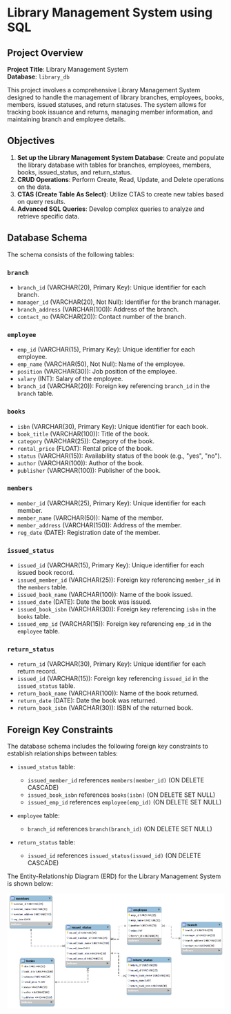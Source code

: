 # Library Management System using SQL

## Project Overview

**Project Title**: Library Management System    
**Database**: `library_db`

This project involves a comprehensive Library Management System designed to handle the management of library branches, employees, books, members, issued statuses, and return statuses. The system allows for tracking book issuance and returns, managing member information, and maintaining branch and employee details.

## Objectives

1. **Set up the Library Management System Database**: Create and populate the library database with tables for branches, employees, members, books, issued_status, and return_status.
2. **CRUD Operations**: Perform Create, Read, Update, and Delete operations on the data.
3. **CTAS (Create Table As Select)**: Utilize CTAS to create new tables based on query results.
4. **Advanced SQL Queries**: Develop complex queries to analyze and retrieve specific data.



## Database Schema

The schema consists of the following tables:

### `branch`

- `branch_id` (VARCHAR(20), Primary Key): Unique identifier for each branch.
- `manager_id` (VARCHAR(20), Not Null): Identifier for the branch manager.
- `branch_address` (VARCHAR(100)): Address of the branch.
- `contact_no` (VARCHAR(20)): Contact number of the branch.

### `employee`

- `emp_id` (VARCHAR(15), Primary Key): Unique identifier for each employee.
- `emp_name` (VARCHAR(50), Not Null): Name of the employee.
- `position` (VARCHAR(30)): Job position of the employee.
- `salary` (INT): Salary of the employee.
- `branch_id` (VARCHAR(20)): Foreign key referencing `branch_id` in the `branch` table.

### `books`

- `isbn` (VARCHAR(30), Primary Key): Unique identifier for each book.
- `book_title` (VARCHAR(100)): Title of the book.
- `category` (VARCHAR(25)): Category of the book.
- `rental_price` (FLOAT): Rental price of the book.
- `status` (VARCHAR(15)): Availability status of the book (e.g., "yes", "no").
- `author` (VARCHAR(100)): Author of the book.
- `publisher` (VARCHAR(100)): Publisher of the book.

### `members`

- `member_id` (VARCHAR(25), Primary Key): Unique identifier for each member.
- `member_name` (VARCHAR(50)): Name of the member.
- `member_address` (VARCHAR(150)): Address of the member.
- `reg_date` (DATE): Registration date of the member.

### `issued_status`

- `issued_id` (VARCHAR(15), Primary Key): Unique identifier for each issued book record.
- `issued_member_id` (VARCHAR(25)): Foreign key referencing `member_id` in the `members` table.
- `issued_book_name` (VARCHAR(100)): Name of the book issued.
- `issued_date` (DATE): Date the book was issued.
- `issued_book_isbn` (VARCHAR(30)): Foreign key referencing `isbn` in the `books` table.
- `issued_emp_id` (VARCHAR(15)): Foreign key referencing `emp_id` in the `employee` table.

### `return_status`

- `return_id` (VARCHAR(30), Primary Key): Unique identifier for each return record.
- `issued_id` (VARCHAR(15)): Foreign key referencing `issued_id` in the `issued_status` table.
- `return_book_name` (VARCHAR(100)): Name of the book returned.
- `return_date` (DATE): Date the book was returned.
- `return_book_isbn` (VARCHAR(30)): ISBN of the returned book.

## Foreign Key Constraints

The database schema includes the following foreign key constraints to establish relationships between tables:

- `issued_status` table:
  - `issued_member_id` references `members(member_id)` (ON DELETE CASCADE)
  - `issued_book_isbn` references `books(isbn)` (ON DELETE SET NULL)
  - `issued_emp_id` references `employee(emp_id)` (ON DELETE SET NULL)

- `employee` table:
  - `branch_id` references `branch(branch_id)` (ON DELETE SET NULL)

- `return_status` table:
  - `issued_id` references `issued_status(issued_id)` (ON DELETE CASCADE)


The Entity-Relationship Diagram (ERD) for the Library Management System is shown below:

![ERD Diagram](/Library-ERD-PNG.png)

